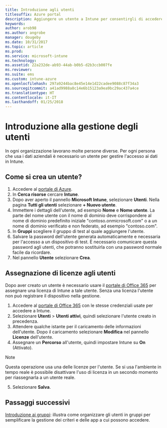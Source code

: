 ```yaml
---
title: Introduzione agli utenti
titlesuffix: Azure portal
description: Aggiungere un utente a Intune per consentirgli di accedere alle risorse aziendali dai dispositivi mobili.
keywords: 
author: arob98
ms.author: angrobe
manager: dougeby
ms.date: 10/31/2017
ms.topic: article
ms.prod: 
ms.service: microsoft-intune
ms.technology: 
ms.assetid: 22a232de-ab93-44ab-b0b5-d2b3ccb007fe
ms.reviewer: 
ms.suite: ems
ms.custom: intune-azure
ms.openlocfilehash: 297a9244bac8e45e14e1d22cadee9088c87f34a3
ms.sourcegitcommit: a41ad9988a8c14e6b15123a9ea9bc29ac437a4ce
ms.translationtype: HT
ms.contentlocale: it-IT
ms.lasthandoff: 01/25/2018
---
```

# <a name="get-started-with-managing-users"></a>Introduzione alla gestione degli utenti

In ogni organizzazione lavorano molte persone diverse. Per ogni persona che usa i dati aziendali è necessario un utente per gestire l'accesso ai dati in Intune.

## <a name="how-do-i-create-a-user"></a>Come si crea un utente?

1. Accedere al [portale di Azure](https://portal.azure.com).
2. In **Cerca risorse** cercare **Intune**.
3. Dopo aver aperto il pannello **Microsoft Intune**, selezionare **Utenti**. Nella pagina **Tutti gli utenti** selezionare **+ Nuovo utente**.
4. Immettere i dettagli dell'utente, ad esempio **Nome** e **Nome utente**. La parte del nome utente con il nome di dominio deve corrispondere al nome di dominio predefinito iniziale "contoso.onmicrosoft.com" o a un nome di dominio verificato e non federato, ad esempio "contoso.com".
5. In **Gruppi** scegliere il gruppo di test al quale aggiungere l'utente.
6. Salvare la password dell'utente generata automaticamente e necessaria per l'accesso a un dispositivo di test. È necessario comunicare questa password agli utenti, che potranno sostituirla con una password normale facile da ricordare.
7. Nel pannello **Utente** selezionare **Crea**.

## <a name="assigning-licenses-to-users"></a>Assegnazione di licenze agli utenti

Dopo aver creato un utente è necessario usare il [portale di Office 365](http://go.microsoft.com/fwlink/p/?LinkId=698854) per assegnare una licenza di Intune a tale utente. Senza una licenza l'utente non può registrare il dispositivo nella gestione.

1. Accedere al [portale di Office 365](http://go.microsoft.com/fwlink/p/?LinkId=698854) con le stesse credenziali usate per accedere a Intune.
2. Selezionare **Utenti** > **Utenti attivi**, quindi selezionare l'utente creato in precedenza.
3. Attendere qualche istante per il caricamento delle informazioni dell'utente. Dopo il caricamento selezionare **Modifica** nel pannello **Licenze** dell'utente.
4. Assegnare un **Percorso** all'utente, quindi impostare Intune su **On** (Attivato).

 > [!NOTE]
 > Questa operazione usa una delle licenze per l'utente. Se si usa l'ambiente in tempo reale è possibile disattivare l'uso di licenza in un secondo momento per riassegnarla a un utente reale.

5. Selezionare **Salva**.

## <a name="next-steps"></a>Passaggi successivi

[Introduzione ai gruppi](get-started-groups.md): illustra come organizzare gli utenti in gruppi per semplificare la gestione dei criteri e delle app a cui possono accedere.
